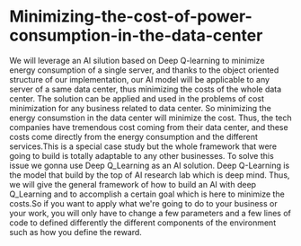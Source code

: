 # Minimizing-the-cost-of-power-consumption-in-the-data-center
We will leverage an AI silution based on Deep Q-learning to minimize energy consumption of a single server, and thanks to the object oriented structure of our implementation, our AI model will be applicable to any server of a same data center, thus minimizing the costs of the whole data center. The solution can be applied and used in the problems of cost minimization for any business related to data center. So minimizing the energy consumstion in the data center will minimize the cost. Thus, the tech companies have tremendous cost coming from their data center, and these costs come directly from the energy consumption and the different services.This is a special case study but the whole framework that were going to build is totally adaptable to any other businesses. 
To solve this issue we gonna use Deep Q_Learning as an AI solution. Deep Q-Learning is the model that build by the top of AI research lab which is deep mind. Thus, we will give the general framework of how to build an AI with deep Q_Learning and to accomplish a certain goal which is here to minimize the costs.So if you want to apply what we're going to do to your business or your work, you will only have to change a few parameters and a few lines of code to defined differently the different components of the environment such as how you define the reward.
